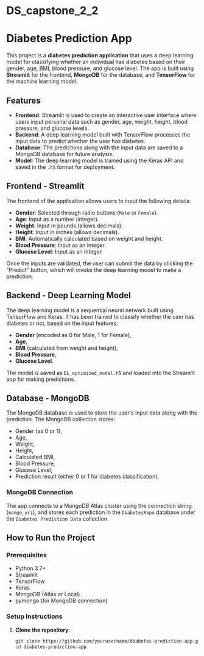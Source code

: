 # DS_capstone_2_2
# Diabetes Prediction App

This project is a **diabetes prediction application** that uses a deep learning model for classifying whether an individual has diabetes based on their gender, age, BMI, blood pressure, and glucose level. The app is built using **Streamlit** for the frontend, **MongoDB** for the database, and **TensorFlow** for the machine learning model.

## Features

- **Frontend**: Streamlit is used to create an interactive user interface where users input personal data such as gender, age, weight, height, blood pressure, and glucose levels.
- **Backend**: A deep learning model built with TensorFlow processes the input data to predict whether the user has diabetes.
- **Database**: The predictions along with the input data are saved to a MongoDB database for future analysis.
- **Model**: The deep learning model is trained using the Keras API and saved in the `.h5` format for deployment.

## Frontend - Streamlit

The frontend of the application allows users to input the following details:
- **Gender**: Selected through radio buttons (`Male` or `Female`).
- **Age**: Input as a number (integer).
- **Weight**: Input in pounds (allows decimals).
- **Height**: Input in inches (allows decimals).
- **BMI**: Automatically calculated based on weight and height.
- **Blood Pressure**: Input as an integer.
- **Glucose Level**: Input as an integer.

Once the inputs are validated, the user can submit the data by clicking the "Predict" button, which will invoke the deep learning model to make a prediction.

## Backend - Deep Learning Model

The deep learning model is a sequential neural network built using TensorFlow and Keras. It has been trained to classify whether the user has diabetes or not, based on the input features:
- **Gender** (encoded as 0 for Male, 1 for Female),
- **Age**,
- **BMI** (calculated from weight and height),
- **Blood Pressure**,
- **Glucose Level**.

The model is saved as `DL_optimized_model.h5` and loaded into the Streamlit app for making predictions.

## Database - MongoDB

The MongoDB database is used to store the user's input data along with the prediction. The MongoDB collection stores:
- Gender (as 0 or 1),
- Age,
- Weight,
- Height,
- Calculated BMI,
- Blood Pressure,
- Glucose Level,
- Prediction result (either 0 or 1 for diabetes classification).

### MongoDB Connection
The app connects to a MongoDB Atlas cluster using the connection string (`mongo_uri`), and stores each prediction in the `DiabetesRepo` database under the `Diabetes Prediction Data` collection.

## How to Run the Project

### Prerequisites
- Python 3.7+
- Streamlit
- TensorFlow
- Keras
- MongoDB (Atlas or Local)
- pymongo (for MongoDB connection)

### Setup Instructions

1. **Clone the repository**:
   ```bash
   git clone https://github.com/yourusername/diabetes-prediction-app.git
   cd diabetes-prediction-app
